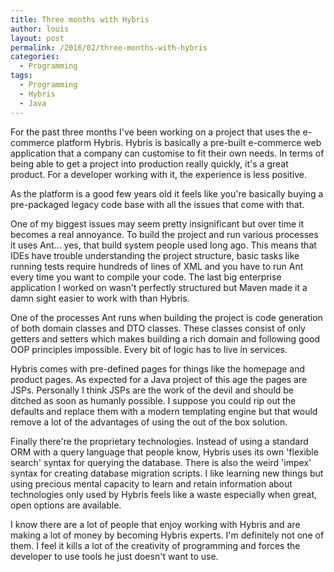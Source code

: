 ```yaml
---
title: Three months with Hybris
author: louis
layout: post
permalink: /2016/02/three-months-with-hybris
categories:
  - Programming
tags:
  - Programming
  - Hybris
  - Java
---
```

For the past three months I've been working on a project that uses the e-commerce platform Hybris. Hybris is basically a pre-built e-commerce web application that a company can customise to fit their own needs. In terms of being able to get a project into production really quickly, it's a great product. For a developer working with it, the experience is less positive.

As the platform is a good few years old it feels like you're basically buying a pre-packaged legacy code base with all the issues that come with that.

One of my biggest issues may seem pretty insignificant but over time it becomes a real annoyance. To build the project and run various processes it uses Ant... yes, that build system people used long ago. This means that IDEs have trouble understanding the project structure, basic tasks like running tests require hundreds of lines of XML and you have to run Ant every time you want to compile your code. The last big enterprise application I worked on wasn't perfectly structured but Maven made it a damn sight easier to work with than Hybris.

One of the processes Ant runs when building the project is code generation of both domain classes and DTO classes. These classes consist of only getters and setters which makes building a rich domain and following good OOP principles impossible. Every bit of logic has to live in services.

Hybris comes with pre-defined pages for things like the homepage and product pages. As expected for a Java project of this age the pages are JSPs. Personally I think JSPs are the work of the devil and should be ditched as soon as humanly possible. I suppose you could rip out the defaults and replace them with a modern templating engine but that would remove a lot of the advantages of using the out of the box solution.

Finally there're the proprietary technologies. Instead of using a standard ORM with a query language that people know, Hybris uses its own 'flexible search' syntax for querying the database. There is also the weird 'impex' syntax for creating database migration scripts. I like learning new things but using precious mental capacity to learn and retain information about technologies only used by Hybris feels like a waste especially when great, open options are available.

I know there are a lot of people that enjoy working with Hybris and are making a lot of money by becoming Hybris experts. I'm definitely not one of them. I feel it kills a lot of the creativity of programming and forces the developer to use tools he just doesn't want to use.
